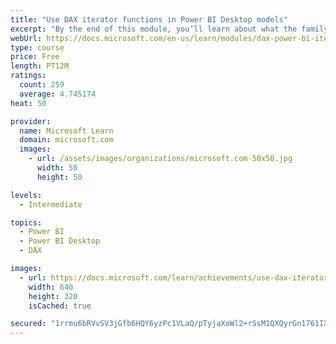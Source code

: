 ```yaml
---
title: "Use DAX iterator functions in Power BI Desktop models"
excerpt: "By the end of this module, you’ll learn about what the family of iterator functions can do and how to use them in your DAX calculations. Calculations will include custom summarizations, ranking, and concatenation."
webUrl: https://docs.microsoft.com/en-us/learn/modules/dax-power-bi-iterator-functions/
type: course
price: Free
length: PT12M
ratings:
  count: 259
  average: 4.745174
heat: 50

provider:
  name: Microsoft Learn
  domain: microsoft.com
  images:
    - url: /assets/images/organizations/microsoft.com-50x50.jpg
      width: 50
      height: 50

levels:
  - Intermediate

topics:
  - Power BI
  - Power BI Desktop
  - DAX

images:
  - url: https://docs.microsoft.com/learn/achievements/use-dax-iterator-functions-power-bi-desktop-social.png
    width: 640
    height: 320
    isCached: true

secured: "1rrmu6bRVvSV3jGfb6HQY6yzPc1VLaQ/pTyjaXoWl2+rSsM1QXQyrGn1761IX/PnGACK5N0JDocb5gCbbkZxOK2egwrlMayyAitFwQEW9I4dsVf5DR+xwFXttA4UZaLmrKh2iNIaFvvk6gkAvXhrijOxdpKaK7CyQ6JPh8WvqxSy+1glVJ6bwzJXDfOBatFve8cjbWjo3QighqimC9Cyaa1oiPRitgmpEH5YoWA6DcCXxS1qIMTUzEMPYtJBG0WsBc/9mVqgSyoybjtgpCyISYtSOGXMecVu8gzB4k2RjvtVDPPc8R7PlbnqdRlx80GExJjVqsMPE2lfCSlbEkmyM6yUvbAzWMMnpN+Yb0O+p49QROjNItEzrzL/5Iz655RsjdMpJpNqp6GogX/kJ1MDPSoes10JUgqFj4T9YX6BTOM=;+KelvCDFpYSk3HzDB3cWCQ=="
---
```


